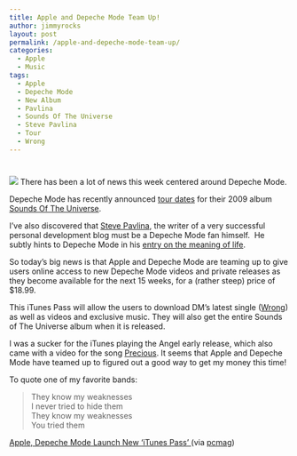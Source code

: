 ```yaml
---
title: Apple and Depeche Mode Team Up!
author: jimmyrocks
layout: post
permalink: /apple-and-depeche-mode-team-up/
categories:
  - Apple
  - Music
tags:
  - Apple
  - Depeche Mode
  - New Album
  - Pavlina
  - Sounds Of The Universe
  - Steve Pavlina
  - Tour
  - Wrong
---
```

# 

![][1] 
There has been a lot of news this week centered around Depeche Mode.

 [1]: http://www.depechemode.com/gr/20090224_seasonpass_alt.jpg

Depeche Mode has recently announced [tour dates][2] for their 2009 album [Sounds Of The Universe][3].

 [2]: http://www.depechemode.com/tour.html
 [3]: http://www.depechemode.com/news.html

I’ve also discovered that [Steve Pavlina][4], the writer of a very successful personal development blog must be a Depeche Mode fan himself.  He subtly hints to Depeche Mode in his [entry on the meaning of life][5].

 [4]: http://www.stevepavlina.com/
 [5]: http://www.stevepavlina.com/blog/2005/06/the-meaning-of-life-intro/

So today’s big news is that Apple and Depeche Mode are teaming up to give users online access to new Depeche Mode videos and private releases as they become available for the next 15 weeks, for a (rather steep) price of $18.99.

This iTunes Pass will allow the users to download DM’s latest single ([Wrong][6]) as well as videos and exclusive music. They will also get the entire Sounds of The Universe album when it is released.

 [6]: http://en.wikipedia.org/wiki/Wrong_(Depeche_Mode_song)

I was a sucker for the iTunes playing the Angel early release, which also came with a video for the song [Precious][7]. It seems that Apple and Depeche Mode have teamed up to figured out a good way to get my money this time!

 [7]: http://www.contactmusic.com/new/home.nsf/webpages/depechemodex13x09x05

To quote one of my favorite bands:

> They know my weaknesses  
> I never tried to hide them  
> They know my weaknesses  
> You tried them

[Apple, Depeche Mode Launch New ‘iTunes Pass’ ][8](via [pcmag][9])

 [8]: http://www.pcmag.com/article2/0,2817,2341613,00.asp
 [9]: http://pcmag.com